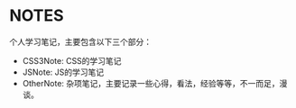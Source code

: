 # NOTES
个人学习笔记，主要包含以下三个部分：
- CSS3Note: CSS的学习笔记
- JSNote: JS的学习笔记
- OtherNote: 杂项笔记，主要记录一些心得，看法，经验等等，不一而足，漫谈。
